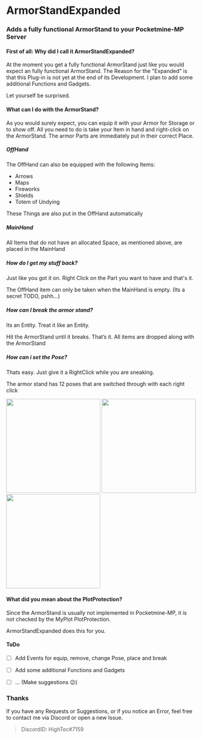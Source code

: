 # ArmorStandExpanded

### **Adds a fully functional ArmorStand to your Pocketmine-MP Server**

#### First of all: Why did I call it ArmorStandExpanded? 
At the moment you get a fully functional ArmorStand just like you would expect an fully functional ArmorStand. 
The Reason for the "Expanded" is that this Plug-in is not yet at the end of its Development. 
I plan to add some additional Functions and Gadgets.

Let yourself be surprised.

#### What can I do with the ArmorStand?

As you would surely expect, you can equip it with your Armor for Storage or to show off.
All you need to do is take your Item in hand and right-click on the ArmorStand. The armor Parts are immediately put in their correct Place.

##### OffHand
The OffHand can also be equipped with the following Items:
* Arrows
* Maps
* Fireworks
* Shields
* Totem of Undying

These Things are also put in the OffHand automatically

##### MainHand
All Items that do not have an allocated Space, as mentioned above, are placed in the MainHand

##### How do I get my stuff back?
Just like you got it on. Right Click on the Part you want to have and that's it. 

The OffHand item can only be taken when the MainHand is empty. (Its a secret TODO, pshh...)

##### How can I break the armor stand?

Its an Entity. Treat it like an Entity.

Hit the ArmorStand until it breaks. That’s it. All items are dropped along with the ArmorStand

##### How can i set the Pose?

Thats easy. Just give it a RightClick while you are sneaking. 

The armor stand has 12 poses that are switched through with each right click

<img src="https://github.com/HighTecDev/sadfghjk/blob/main/img/pose_img1.jpg" height="250"> <img src="https://github.com/HighTecDev/sadfghjk/blob/main/img/pose_img2.jpg" height="250"> <img src="https://github.com/HighTecDev/sadfghjk/blob/main/img/pose_img3.jpg" height="250">

#### What did you mean about the PlotProtection?

Since the ArmorStand is usually not implemented in Pocketmine-MP, it is not checked by the MyPlot PlotProtection.

ArmorStandExpanded does this for you.

#### ToDo
- [ ] Add Events for equip, remove, change Pose, place and break
- [ ] Add some additional Functions and Gadgets
- [ ] ... (Make suggestions :wink:)


### Thanks

If you have any Requests or Suggestions, or if you notice an Error, feel free to contact me via Discord or open a new Issue.

> DiscordID: HighTec#7159
